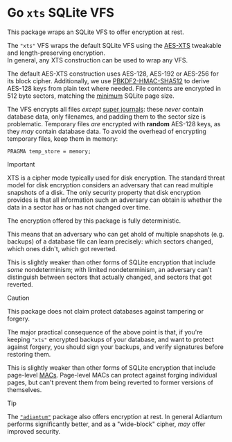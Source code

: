 # Go `xts` SQLite VFS

This package wraps an SQLite VFS to offer encryption at rest.

The `"xts"` VFS wraps the default SQLite VFS using the
[AES-XTS](https://pkg.go.dev/golang.org/x/crypto/xts)
tweakable and length-preserving encryption.\
In general, any XTS construction can be used to wrap any VFS.

The default AES-XTS construction uses AES-128, AES-192 or AES-256
for its block cipher.
Additionally, we use [PBKDF2-HMAC-SHA512](https://pkg.go.dev/golang.org/x/crypto/pbkdf2)
to derive AES-128 keys from plain text where needed.
File contents are encrypted in 512 byte sectors, matching the
[minimum](https://sqlite.org/fileformat.html#pages) SQLite page size.

The VFS encrypts all files _except_
[super journals](https://sqlite.org/tempfiles.html#super_journal_files):
these _never_ contain database data, only filenames,
and padding them to the sector size is problematic.
Temporary files _are_ encrypted with **random** AES-128 keys,
as they _may_ contain database data.
To avoid the overhead of encrypting temporary files,
keep them in memory:

    PRAGMA temp_store = memory;

> [!IMPORTANT]
> XTS is a cipher mode typically used for disk encryption.
> The standard threat model for disk encryption considers an adversary
> that can read multiple snapshots of a disk.
> The only security property that disk encryption provides
> is that all information such an adversary can obtain
> is whether the data in a sector has or has not changed over time.

The encryption offered by this package is fully deterministic.

This means that an adversary who can get ahold of multiple snapshots
(e.g. backups) of a database file can learn precisely:
which sectors changed, which ones didn't, which got reverted.

This is slightly weaker than other forms of SQLite encryption
that include *some* nondeterminism; with limited nondeterminism,
an adversary can't distinguish between
sectors that actually changed, and sectors that got reverted.

> [!CAUTION]
> This package does not claim protect databases against tampering or forgery.

The major practical consequence of the above point is that,
if you're keeping `"xts"` encrypted backups of your database,
and want to protect against forgery, you should sign your backups,
and verify signatures before restoring them.

This is slightly weaker than other forms of SQLite encryption
that include page-level [MACs](https://en.wikipedia.org/wiki/Message_authentication_code).
Page-level MACs can protect against forging individual pages,
but can't prevent them from being reverted to former versions of themselves.

> [!TIP]
> The [`"adiantum"`](../adiantum/README.md) package also offers encryption at rest.
> In general Adiantum performs significantly better,
> and as a "wide-block" cipher, _may_ offer improved security.